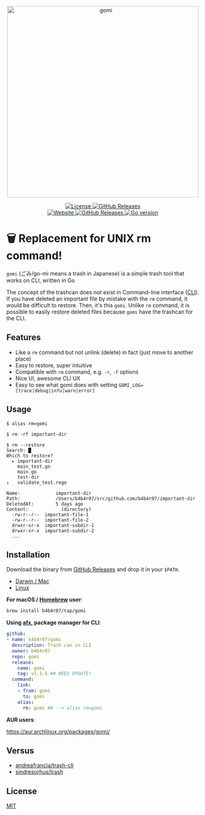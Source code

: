 <p align="center">
  <img src="./docs/screenshot.png" width="500" alt="gomi">
</p>

<p align="center">
    <a href="https://b4b4r07.mit-license.org">
        <img src="https://img.shields.io/github/license/b4b4r07/gomi" alt="License"/>
    </a>
    <a href="https://github.com/b4b4r07/gomi/releases">
        <img
            src="https://img.shields.io/github/v/release/b4b4r07/gomi"
            alt="GitHub Releases"/>
    </a>
    <br />
    <a href="https://b4b4r07.github.io/gomi/">
        <img
            src="https://img.shields.io/website?down_color=lightgrey&down_message=donw&up_color=green&up_message=up&url=https%3A%2F%2Fb4b4r07.github.io%2Fgomi"
            alt="Website"
            />
    </a>
    <a href="https://github.com/b4b4r07/gomi/actions/workflows/release.yaml">
        <img
            src="https://github.com/b4b4r07/gomi/actions/workflows/release.yaml/badge.svg"
            alt="GitHub Releases"
            />
    </a>
    <a href="https://github.com/b4b4r07/gomi/blob/master/go.mod">
        <img
            src="https://img.shields.io/github/go-mod/go-version/b4b4r07/gomi"
            alt="Go version"
            />
    </a>
</p>

# 🗑️ Replacement for UNIX rm command!

`gomi` (ごみ/go-mi means a trash in Japanese) is a simple trash tool that works on CLI, written in Go

The concept of the trashcan does not exist in Command-line interface ([CLI](http://en.wikipedia.org/wiki/Command-line_interface)). If you have deleted an important file by mistake with the `rm` command, it would be difficult to restore. Then, it's this `gomi`. Unlike `rm` command, it is possible to easily restore deleted files because `gomi` have the trashcan for the CLI.

## Features

- Like a `rm` command but not unlink (delete) in fact (just move to another place)
- Easy to restore, super intuitive
- Compatible with `rm` command, e.g. `-r`, `-f` options
- Nice UI, awesome CLI UX
- Easy to see what gomi does with setting `GOMI_LOG=[trace|debug|info|warn|error]`

## Usage

```console
$ alias rm=gomi
```
```console
$ rm -rf important-dir
```
```console
$ rm --restore
Search: █
Which to restore?
  ▸ important-dir
    main_test.go
    main.go
    test-dir
↓   validate_test.rego

Name:             important-dir
Path:             /Users/b4b4r07/src/github.com/b4b4r07/important-dir
DeletedAt:        5 days ago
Content:            (directory)
  -rw-r--r--  important-file-1
  -rw-r--r--  important-file-2
  drwxr-xr-x  important-subdir-1
  drwxr-xr-x  important-subdir-2
  ...
```

## Installation

Download the binary from [GitHub Releases][release] and drop it in your `$PATH`.

- [Darwin / Mac][release]
- [Linux][release]

**For macOS / [Homebrew](https://brew.sh/) user**:

```bash
brew install b4b4r07/tap/gomi
```

**Using [afx](https://github.com/b4b4r07/afx), package manager for CLI**:

```yaml
github:
- name: b4b4r07/gomi
  description: Trash can in CLI
  owner: b4b4r07
  repo: gomi
  release:
    name: gomi
    tag: v1.1.5 ## NEED UPDATE!
  command:
    link:
    - from: gomi
      to: gomi
    alias:
      rm: gomi ## --> alias rm=gomi
```


**AUR users**:

https://aur.archlinux.org/packages/gomi/

## Versus

- [andreafrancia/trash-cli](https://github.com/andreafrancia/trash-cli)
- [sindresorhus/trash](https://github.com/sindresorhus/trash)

## License

[MIT][license]

[release]: https://github.com/b4b4r07/gomi/releases/latest
[license]: https://b4b4r07.mit-license.org
